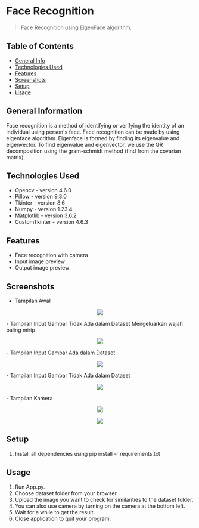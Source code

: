 # Face Recognition
> Face Recognition using EigenFace algorithm.
## Table of Contents
* [General Info](#general-information)
* [Technologies Used](#technologies-used)
* [Features](#features)
* [Screenshots](#screenshots)
* [Setup](#setup)
* [Usage](#usage)

<!-- * [License](#license) -->


## General Information
Face recognition is a method of identifying or verifying the identity of an individual using person's face. Face recognition can be made by using eigenface algorithm. Eigenface is formed by finding its eigenvalue and eigenvector. To find eigenvalue and eigenvector, we use the QR decomposition using the gram-schmidt method (find from the covarian matrix).
<!-- You don't have to answer all the questions - just the ones relevant to your project. -->


## Technologies Used
- Opencv        - version 4.6.0
- Pillow        - version 9.3.0
- Tkinter       - version 8.6
- Numpy         - version 1.23.4
- Matplotlib    - version 3.6.2
- CustomTkinter - version 4.6.3


## Features
- Face recognition with camera
- Input image preview
- Output image preview


## Screenshots
- Tampilan Awal
<p align="center">
    <img src="https://i.postimg.cc/8CN8zdtC/tampilanawal.jpg">
</p>
- Tampilan Input Gambar Tidak Ada dalam Dataset 
Mengeluarkan wajah paling mirip
<p align="center">
    <img src="https://i.postimg.cc/Y9jttfCW/cb1.jpg">
</p>
- Tampilan Input Gambar Ada dalam Dataset 
<p align="center">
    <img src="https://i.postimg.cc/JnytpWJv/cb2.jpg">
</p>
- Tampilan Input Gambar Tidak Ada dalam Dataset 
<p align="center">
    <img src="https://i.postimg.cc/P5txBDYm/gadadataset.jpg">
</p>
- Tampilan Kamera
<p align="center">
    <img src="https://i.postimg.cc/tJZRNt0j/fajarcam.jpg">
</p>
<p align="center">
    <img src="https://i.postimg.cc/XNQ9HnT1/alicam.jpg">
</p>

<!-- If you have screenshots you'd like to share, include them here. -->


## Setup
1. Install all dependencies using pip install -r requirements.txt


## Usage
1. Run App.py.
2. Choose dataset folder from your browser.
3. Upload the image you want to check for similarities to the dataset folder.
4. You can also use camera by turning on the camera at the bottom left.
5. Wait for a while to get the result.
4. Close application to quit your program.




<!-- Optional -->
<!-- ## License -->
<!-- This project is open source and available under the [... License](). -->

<!-- You don't have to include all sections - just the one's relevant to your project -->
